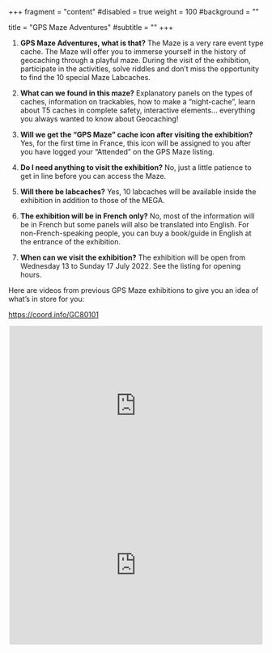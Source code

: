+++
fragment = "content"
#disabled = true
weight = 100
#background = ""

title = "GPS Maze Adventures"
#subtitle = ""
+++

1. **GPS Maze Adventures, what is that?** The Maze is a very rare event type
   cache. The Maze will offer you to immerse yourself in the history of
   geocaching through a playful maze. During the visit of the exhibition,
   participate in the activities, solve riddles and don’t miss the opportunity
   to find the 10 special Maze Labcaches.

2. **What can we found in this maze?** Explanatory panels on the types of
   caches, information on trackables, how to make a “night-cache”, learn about
   T5 caches in complete safety, interactive elements… everything you always
   wanted to know about Geocaching!

3. **Will we get the “GPS Maze” cache icon after visiting the exhibition?** Yes,
   for the first time in France, this icon will be assigned to you after you
   have logged your “Attended” on the GPS Maze listing.

4. **Do I need anything to visit the exhibition?** No, just a little patience to
   get in line before you can access the Maze.

5. **Will there be labcaches?** Yes, 10 labcaches will be available inside the
   exhibition in addition to those of the MEGA.

6. **The exhibition will be in French only?** No, most of the information will
   be in French but some panels will also be translated into English. For
   non-French-speaking people, you can buy a book/guide in English at the
   entrance of the exhibition.

7. **When can we visit the exhibition?** The exhibition will be open from
   Wednesday 13 to Sunday 17 July 2022. See the listing for opening hours.

Here are videos from previous GPS Maze exhibitions to give you an idea of what’s in store for you:

https://coord.info/GC80101

<center>
<iframe width="500" height="315" src="https://www.youtube.com/embed/auT8y---VDY" title="YouTube video player" frameborder="0" allow="accelerometer; autoplay; clipboard-write; encrypted-media; gyroscope; picture-in-picture; web-share" allowfullscreen></iframe>

<iframe width="500" height="315" src="https://www.youtube.com/embed/0jGWvtAPwr0?start=182" title="YouTube video player" frameborder="0" allow="accelerometer; autoplay; clipboard-write; encrypted-media; gyroscope; picture-in-picture; web-share" allowfullscreen></iframe>
</center>